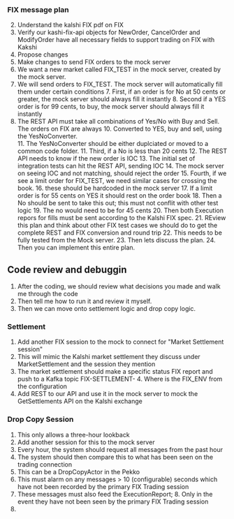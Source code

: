 ### FIX message plan

2. Understand the kalshi FIX pdf on FIX
2. Verify our kashi-fix-api objects for NewOrder, CancelOrder and ModifyOrder have all necessary fields to support trading on FIX with Kakshi
3. Propose changes
4. Make changes to send FIX orders to the mock server
5. We want a new market called FIX_TEST in the mock server, created by the mock server.
6. We will send orders to FIX_TEST.  The mock server will automatically fill them under certain conditions
   7. First, if an order is for No at 50 cents or greater, the mock server should always fill it instantly
   8. Second if a YES order is for 99 cents, to buy, the mock server should always fill it instantly
9. The REST API must take all combinations of Yes/No with Buy and Sell.  The orders on FIX are always
   10. Converted to YES, buy and sell, using the YesNoConverter.  
   11. The YesNoConverter should be either duplciated or moved to a common code folder.
   11. Third, if a No is less than 20 cents
       12. The REST API needs to know if the new order is IOC
       13. The initial set of integration tests can hit the REST API, sending IOC
       14. The mock server on seeing IOC and not matching, should reject the order
   15. Fourth, if we see a limit order for FIX_TEST, we need similar cases for crossing the book.
   16. these should be hardcoded in the mock server
   17. If a limit order is for 55 cents on YES it should rest on the order book
   18. Then a No should be sent to take this out; this must not conflit with other test logic
       19. The no would need to be for 45 cents
       20. Then both Execution repors for fills must be sent according to the Kalshi FIX spec.
   21. REview this plan and think about other FIX test cases we should do to get the complete REST and FIX conversion and round trip 
   22. This needs to be fully tested from the Mock server.
   23.  Then lets discuss the plan.
   24. Then you can implement this entire plan.

## Code review and debuggin

1. After the coding, we should review what decisions you made and walk me through the code
2. Then tell me how to run it and review it myself.
3. Then we can move onto settlement logic and drop copy logic.

### Settlement
1. Add another FIX session to the mock to connect for "Market Settlement session"
2. This will mimic the Kalshi market settlement they discuss under MarketSettlement and the session they mention
3. The market settlement should make a specific status FIX report and push to a Kafka topic FIX-SETTLEMENT-<ENV>
   4. Where <ENV> is the FIX_ENV from the configuration
4.  Add REST to our API and use it in the mock server to mock the GetSettlements API on the Kalshi exchange

### Drop Copy Session
1. This only allows a three-hour lookback
2. Add another session for this to the mock server
3. Every hour, the system should request all messages from the past hour
4. The system should then compare this to what has been seen on the trading connection
5. This can be a DropCopyActor in the Pekko
6. This must alarm on any messages > 10 (configurable) seconds which have not been recorded by the primary FIX Trading session
7. These messages must also feed the ExecutionReport; 
   8. Only in the event they have not been seen by the primary FIX Trading session
8. 
